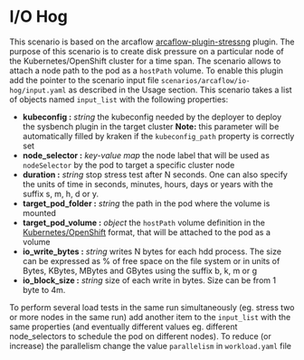 # I/O Hog
This scenario is based on the arcaflow [arcaflow-plugin-stressng](https://github.com/arcalot/arcaflow-plugin-stressng) plugin. 
The purpose of this scenario is to create disk pressure on a particular node of the Kubernetes/OpenShift cluster for a time span.
The scenario allows to attach a node path to the pod as a `hostPath` volume.
To enable this plugin add the pointer to the scenario input file `scenarios/arcaflow/io-hog/input.yaml` as described in the 
Usage section.
This scenario takes a list of objects named `input_list` with the following properties:

- **kubeconfig :** *string* the kubeconfig needed by the deployer to deploy the sysbench plugin in the target cluster
**Note:** this parameter will be automatically filled by kraken if the `kubeconfig_path` property is correctly set
- **node_selector :** *key-value map* the node label that will be used as `nodeSelector` by the pod to target a specific cluster node
- **duration :** *string* stop  stress  test  after  N  seconds.  One  can  also specify the units of time in seconds, minutes, hours, days or years with the suffix s, m, h, d or y.
- **target_pod_folder :** *string* the path in the pod where the volume is mounted
- **target_pod_volume :** *object* the `hostPath` volume definition in the [Kubernetes/OpenShift](https://docs.openshift.com/container-platform/3.11/install_config/persistent_storage/using_hostpath.html) format, that will be attached to the pod as a volume
- **io_write_bytes :** *string* writes N bytes for each hdd process. The size can be expressed as % of free space on the file system or in units of Bytes, KBytes, MBytes and GBytes using the suffix b, k, m or g
- **io_block_size :** *string* size of each write in bytes. Size can be from 1 byte to 4m.

To perform several load tests in the same run simultaneously (eg. stress two or more nodes in the same run) add another item
to the `input_list` with the same properties (and eventually different values eg. different node_selectors 
to schedule the pod on different nodes). To reduce (or increase) the parallelism change the value `parallelism` in `workload.yaml` file 